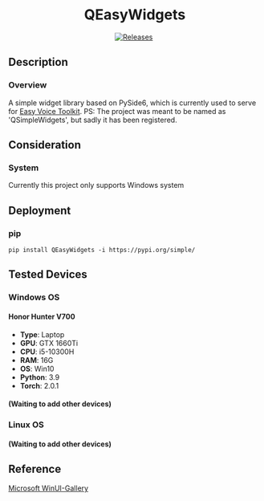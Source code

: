 <div align = "center">

# QEasyWidgets

[![Releases](https://img.shields.io/github/v/release/Spr-Aachen/QEasyWidgets?color=green&label=Release&logo=Github&logoColor=white&style=for-the-badge)](https://github.com/Spr-Aachen/QEasyWidgets/releases/latest)&nbsp;

</div>


## Description

### Overview

A simple widget library based on PySide6, which is currently used to serve for [Easy Voice Toolkit](https://github.com/Spr-Aachen/Easy-Voice-Toolkit).
PS: The project was meant to be named as 'QSimpleWidgets', but sadly it has been registered.


## Consideration

### System

Currently this project only supports Windows system


## Deployment

### pip

```shell
pip install QEasyWidgets -i https://pypi.org/simple/
```


## Tested Devices

### Windows OS

#### Honor Hunter V700
- **Type**: Laptop
- **GPU**: GTX 1660Ti
- **CPU**: i5-10300H
- **RAM**: 16G
- **OS**: Win10
- **Python**: 3.9
- **Torch**: 2.0.1

#### (Waiting to add other devices)

### Linux OS

#### (Waiting to add other devices)


## Reference
[Microsoft WinUI-Gallery](https://github.com/microsoft/WinUI-Gallery)